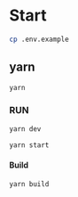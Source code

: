 # Start

```bash
cp .env.example
```

## yarn

```bash
yarn
```

### RUN

```bash
yarn dev
```

```bash
yarn start
```

#### Build

```bash
yarn build
```
